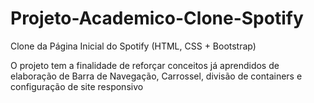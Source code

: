 # Projeto-Academico-Clone-Spotify
Clone da Página Inicial do Spotify (HTML, CSS + Bootstrap)

O projeto tem a finalidade de reforçar conceitos já aprendidos de elaboração de Barra de Navegação, Carrossel, divisão de containers e configuração de site responsivo
